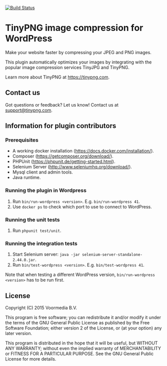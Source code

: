 [<img src="https://travis-ci.org/TinyPNG/tiny-compress-images.svg?branch=master"  alt="Build Status">](https://travis-ci.org/TinyPNG/tiny-compress-images)

# TinyPNG image compression for WordPress
Make your website faster by compressing your JPEG and PNG images.

This plugin automatically optimizes your images by integrating with the popular image compression services TinyJPG and TinyPNG.

Learn more about TinyPNG at https://tinypng.com.

## Contact us
Got questions or feedback? Let us know! Contact us at support@tinypng.com.

## Information for plugin contributors

### Prerequisites
* A working docker installation (https://docs.docker.com/installation/).
* Composer (https://getcomposer.org/download/).
* PHPUnit (https://phpunit.de/getting-started.html).
* Selenium Server (http://www.seleniumhq.org/download/).
* Mysql client and admin tools.
* Java runtime.

### Running the plugin in Wordpress
1. Run `bin/run-wordpress <version>`. E.g. `bin/run-wordpress 41`.
2. Use `docker ps` to check which port to use to connect to WordPress.

### Running the unit tests
1. Run `phpunit test/unit`.

### Running the integration tests
1. Start Selenium server: `java -jar selenium-server-standalone-2.44.0.jar`.
2. Run `bin/test-wordpress <version>`. E.g. `bin/test-wordpress 41`.

Note that when testing a different WordPress version, `bin/run-wordpress <version>` has to be run first.

## License
Copyright (C) 2015 Voormedia B.V.

This program is free software; you can redistribute it and/or modify
it under the terms of the GNU General Public License as published by
the Free Software Foundation; either version 2 of the License, or
(at your option) any later version.

This program is distributed in the hope that it will be useful,
but WITHOUT ANY WARRANTY; without even the implied warranty of
MERCHANTABILITY or FITNESS FOR A PARTICULAR PURPOSE.  See the
GNU General Public License for more details.
